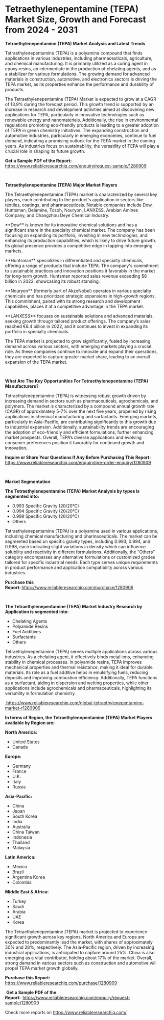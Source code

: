 <p><h1>Tetraethylenepentamine (TEPA) Market Size, Growth and Forecast from 2024 - 2031</h1></p><p><strong>Tetraethylenepentamine (TEPA) Market Analysis and Latest Trends</strong></p>
<p><p>Tetraethylenepentamine (TEPA) is a polyamine compound that finds applications in various industries, including pharmaceuticals, agriculture, and chemical manufacturing. It is primarily utilized as a curing agent in epoxy resins, an intermediate in the production of chelating agents, and as a stabilizer for various formulations. The growing demand for advanced materials in construction, automotive, and electronics sectors is driving the TEPA market, as its properties enhance the performance and durability of products.</p><p>The Tetraethylenepentamine (TEPA) Market is expected to grow at a CAGR of 13.9% during the forecast period. This growth trend is supported by an increase in research and development activities aimed at discovering new applications for TEPA, particularly in innovative technologies such as renewable energy and nanomaterials. Additionally, the rise in environmental regulations promoting eco-friendly products is leading to a greater adoption of TEPA in green chemistry initiatives. The expanding construction and automotive industries, particularly in emerging economies, continue to fuel demand, indicating a promising outlook for the TEPA market in the coming years. As industries focus on sustainability, the versatility of TEPA will play a crucial role in shaping its future growth.</p></p>
<p><strong>Get a Sample PDF of the Report:&nbsp;</strong> <a href="https://www.reliableresearchiq.com/enquiry/request-sample/1280909?utm_campaign=1900&utm_medium=2&utm_source=Github&utm_content=ia&utm_term=27122024&utm_id=tetraethylenepentamine-tepa">https://www.reliableresearchiq.com/enquiry/request-sample/1280909</a></p>
<p>&nbsp;</p>
<p><strong>Tetraethylenepentamine (TEPA) Major Market Players</strong></p>
<p><p>The Tetraethylenepentamine (TEPA) market is characterized by several key players, each contributing to the product's application in sectors like textiles, coatings, and pharmaceuticals. Notable companies include Dow, Huntsman, Delamine, Tosoh, Nouryon, LANXESS, Arabian Amines Company, and Changzhou Deye Chemical Industry.</p><p>**Dow** is known for its innovative chemical solutions and has a significant share in the specialty chemical market. The company has been focusing on expanding its portfolio, investing in new technologies, and enhancing its production capabilities, which is likely to drive future growth. Its global presence provides a competitive edge in tapping into emerging markets.</p><p>**Huntsman** specializes in differentiated and specialty chemicals, offering a range of products that include TEPA. The company's commitment to sustainable practices and innovation positions it favorably in the market for long-term growth. Huntsman reported sales revenue exceeding $8 billion in 2022, showcasing its robust standing.</p><p>**Nouryon** (formerly part of AkzoNobel) operates in various specialty chemicals and has prioritized strategic expansions in high-growth regions. This commitment, paired with its strong research and development capabilities, places it at a competitive advantage in the TEPA market.</p><p>**LANXESS** focuses on sustainable solutions and advanced materials, seeking growth through tailored product offerings. The company’s sales reached €6.4 billion in 2022, and it continues to invest in expanding its portfolio in specialty chemicals.</p><p>The TEPA market is projected to grow significantly, fueled by increasing demand across various sectors, with emerging markets playing a crucial role. As these companies continue to innovate and expand their operations, they are expected to capture greater market share, leading to an overall expansion of the TEPA market.</p></p>
<p>&nbsp;</p>
<p><strong>What Are The Key Opportunities For Tetraethylenepentamine (TEPA) Manufacturers?</strong></p>
<p><p>Tetraethylenepentamine (TEPA) is witnessing robust growth driven by increasing demand in sectors such as pharmaceuticals, agrochemicals, and polymers. The market is characterized by a compound annual growth rate (CAGR) of approximately 5-7% over the next five years, propelled by rising applications in chemical manufacturing and surfactants. Emerging markets, particularly in Asia-Pacific, are contributing significantly to this growth due to industrial expansion. Additionally, sustainability trends are encouraging the adoption of eco-friendly and efficient formulations, further enhancing market prospects. Overall, TEPA’s diverse applications and evolving consumer preferences position it favorably for continued growth and innovation.</p></p>
<p><strong>Inquire or Share Your Questions If Any Before Purchasing This Report:</strong> <a href="https://www.reliableresearchiq.com/enquiry/pre-order-enquiry/1280909?utm_campaign=1900&utm_medium=2&utm_source=Github&utm_content=ia&utm_term=27122024&utm_id=tetraethylenepentamine-tepa">https://www.reliableresearchiq.com/enquiry/pre-order-enquiry/1280909</a></p>
<p>&nbsp;</p>
<p><strong>Market Segmentation</strong></p>
<p><strong>The Tetraethylenepentamine (TEPA) Market Analysis by types is segmented into:</strong></p>
<p><ul><li>0.993 Specific Gravity (20/20℃)</li><li>0.994 Specific Gravity (20/20℃)</li><li>0.998 Specific Gravity (20/20℃)</li><li>Others</li></ul></p>
<p><p>Tetraethylenepentamine (TEPA) is a polyamine used in various applications, including chemical manufacturing and pharmaceuticals. The market can be segmented based on specific gravity types, including 0.993, 0.994, and 0.998, each indicating slight variations in density which can influence solubility and reactivity in different formulations. Additionally, the "Others" category encompasses any alternative formulations or customized grades tailored for specific industrial needs. Each type serves unique requirements in product performance and application compatibility across various industries.</p></p>
<p><strong>Purchase this Report:&nbsp;</strong><a href="https://www.reliableresearchiq.com/purchase/1280909?utm_campaign=1900&utm_medium=2&utm_source=Github&utm_content=ia&utm_term=27122024&utm_id=tetraethylenepentamine-tepa">https://www.reliableresearchiq.com/purchase/1280909</a></p>
<p>&nbsp;</p>
<p><strong>The Tetraethylenepentamine (TEPA) Market Industry Research by Application is segmented into:</strong></p>
<p><ul><li>Chelating Agents</li><li>Polyamide Resins</li><li>Fuel Additives</li><li>Surfactants</li><li>Others</li></ul></p>
<p><p>Tetraethylenepentamine (TEPA) serves multiple applications across various industries. As a chelating agent, it effectively binds metal ions, enhancing stability in chemical processes. In polyamide resins, TEPA improves mechanical properties and thermal resistance, making it ideal for durable materials. Its role as a fuel additive helps in emulsifying fuels, reducing deposits and improving combustion efficiency. Additionally, TEPA functions as a surfactant, aiding in dispersion and wetting properties, while other applications include agrochemicals and pharmaceuticals, highlighting its versatility in formulation chemistry.</p></p>
<p><a href="https://www.reliableresearchiq.com/global-tetraethylenepentamine-market-r1280909?utm_campaign=1900&utm_medium=2&utm_source=Github&utm_content=ia&utm_term=27122024&utm_id=tetraethylenepentamine-tepa">&nbsp;https://www.reliableresearchiq.com/global-tetraethylenepentamine-market-r1280909</a></p>
<p><strong>In terms of Region, the Tetraethylenepentamine (TEPA) Market Players available by Region are:</strong></p>
<p>
    <p> <strong> North America: </strong>
        <ul>
            <li>United States</li>
            <li>Canada</li>
        </ul>
        </p> 
    <p> <strong> Europe: </strong>
        <ul>
            <li>Germany</li>
            <li>France</li>
            <li>U.K.</li>
            <li>Italy</li>
            <li>Russia</li>
        </ul>
        </p> 
    <p> <strong> Asia-Pacific: </strong>
        <ul>
            <li>China</li>
            <li>Japan</li>
            <li>South Korea</li>
            <li>India</li>
            <li>Australia</li>
            <li>China Taiwan</li>
            <li>Indonesia</li>
            <li>Thailand</li>
            <li>Malaysia</li>
        </ul>
        </p> 
    <p> <strong> Latin America: </strong>
        <ul>
            <li>Mexico</li>
            <li>Brazil</li>
            <li>Argentina Korea</li>
            <li>Colombia</li>
        </ul>
        </p> 
    <p> <strong> Middle East & Africa: </strong>
        <ul>
            <li>Turkey</li>
            <li>Saudi</li>
            <li>Arabia</li>
            <li>UAE</li>
            <li>Korea</li>
        </ul>
    </p>
    </p>
<p><p>The Tetraethylenepentamine (TEPA) market is projected to experience significant growth across key regions. North America and Europe are expected to predominantly lead the market, with shares of approximately 30% and 28%, respectively. The Asia-Pacific region, driven by increasing industrial applications, is anticipated to capture around 25%. China is also emerging as a vital contributor, holding about 17% of the market. Overall, strong demand in various sectors such as construction and automotive will propel TEPA market growth globally.</p></p>
<p><strong>Purchase this Report: </strong><a href="https://www.reliableresearchiq.com/purchase/1280909?utm_campaign=1900&utm_medium=2&utm_source=Github&utm_content=ia&utm_term=27122024&utm_id=tetraethylenepentamine-tepa">https://www.reliableresearchiq.com/purchase/1280909</a></p>
<p>&nbsp;<strong>Get a Sample PDF of the Report:&nbsp;&nbsp;</strong><a href="https://www.reliableresearchiq.com/enquiry/request-sample/1280909?utm_campaign=1900&utm_medium=2&utm_source=Github&utm_content=ia&utm_term=27122024&utm_id=tetraethylenepentamine-tepa">https://www.reliableresearchiq.com/enquiry/request-sample/1280909</a></p>
<p><strong></strong></p>
<p>Check more reports on <a href="https://www.reliableresearchiq.com/?utm_campaign=1900&utm_medium=2&utm_source=Github&utm_content=ia&utm_term=27122024&utm_id=tetraethylenepentamine-tepa">https://www.reliableresearchiq.com/</a></p>